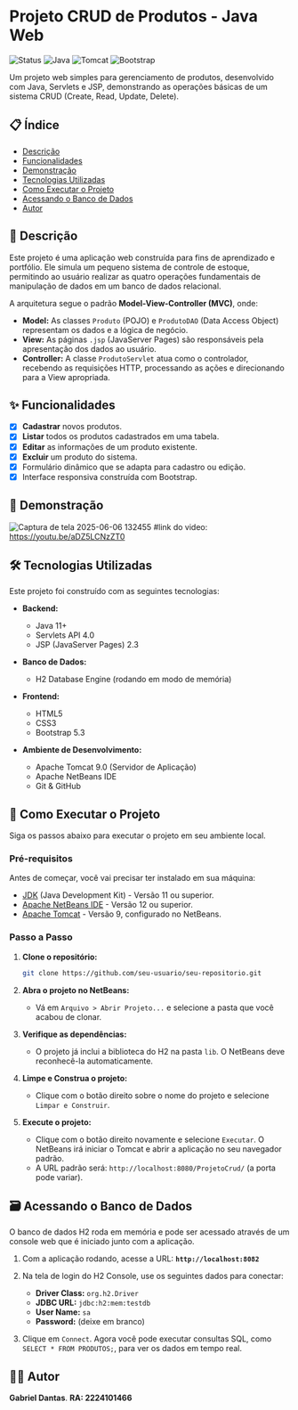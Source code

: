 # Projeto CRUD de Produtos - Java Web

![Status](https://img.shields.io/badge/status-concluído-brightgreen)
![Java](https://img.shields.io/badge/Java-8%2B-blue)
![Tomcat](https://img.shields.io/badge/Apache%20Tomcat-9-orange)
![Bootstrap](https://img.shields.io/badge/Bootstrap-5-purple)

Um projeto web simples para gerenciamento de produtos, desenvolvido com Java, Servlets e JSP, demonstrando as operações básicas de um sistema CRUD (Create, Read, Update, Delete).

## 📋 Índice

- [Descrição](#-descrição)
- [Funcionalidades](#-funcionalidades)
- [Demonstração](#-demonstração)
- [Tecnologias Utilizadas](#-tecnologias-utilizadas)
- [Como Executar o Projeto](#-como-executar-o-projeto)
- [Acessando o Banco de Dados](#-acessando-o-banco-de-dados)
- [Autor](#-autor)

## 📖 Descrição

Este projeto é uma aplicação web construída para fins de aprendizado e portfólio. Ele simula um pequeno sistema de controle de estoque, permitindo ao usuário realizar as quatro operações fundamentais de manipulação de dados em um banco de dados relacional.

A arquitetura segue o padrão **Model-View-Controller (MVC)**, onde:
- **Model:** As classes `Produto` (POJO) e `ProdutoDAO` (Data Access Object) representam os dados e a lógica de negócio.
- **View:** As páginas `.jsp` (JavaServer Pages) são responsáveis pela apresentação dos dados ao usuário.
- **Controller:** A classe `ProdutoServlet` atua como o controlador, recebendo as requisições HTTP, processando as ações e direcionando para a View apropriada.

## ✨ Funcionalidades

-   [x] **Cadastrar** novos produtos.
-   [x] **Listar** todos os produtos cadastrados em uma tabela.
-   [x] **Editar** as informações de um produto existente.
-   [x] **Excluir** um produto do sistema.
-   [x] Formulário dinâmico que se adapta para cadastro ou edição.
-   [x] Interface responsiva construída com Bootstrap.

## 📸 Demonstração
![Captura de tela 2025-06-06 132455](https://github.com/user-attachments/assets/043b611d-2cac-4250-bb10-58a8cb0d0e19)
#link do video:
https://youtu.be/aDZ5LCNzZT0

## 🛠️ Tecnologias Utilizadas

Este projeto foi construído com as seguintes tecnologias:

-   **Backend:**
    -   Java 11+
    -   Servlets API 4.0
    -   JSP (JavaServer Pages) 2.3

-   **Banco de Dados:**
    -   H2 Database Engine (rodando em modo de memória)

-   **Frontend:**
    -   HTML5
    -   CSS3
    -   Bootstrap 5.3

-   **Ambiente de Desenvolvimento:**
    -   Apache Tomcat 9.0 (Servidor de Aplicação)
    -   Apache NetBeans IDE
    -   Git & GitHub

## 🚀 Como Executar o Projeto

Siga os passos abaixo para executar o projeto em seu ambiente local.

### Pré-requisitos

Antes de começar, você vai precisar ter instalado em sua máquina:
-   [JDK](https://www.oracle.com/java/technologies/downloads/) (Java Development Kit) - Versão 11 ou superior.
-   [Apache NetBeans IDE](https://netbeans.apache.org/download/index.html) - Versão 12 ou superior.
-   [Apache Tomcat](https://tomcat.apache.org/download-90.cgi) - Versão 9, configurado no NetBeans.

### Passo a Passo

1.  **Clone o repositório:**
    ```bash
    git clone https://github.com/seu-usuario/seu-repositorio.git
    ```

2.  **Abra o projeto no NetBeans:**
    -   Vá em `Arquivo > Abrir Projeto...` e selecione a pasta que você acabou de clonar.

3.  **Verifique as dependências:**
    -   O projeto já inclui a biblioteca do H2 na pasta `lib`. O NetBeans deve reconhecê-la automaticamente.

4.  **Limpe e Construa o projeto:**
    -   Clique com o botão direito sobre o nome do projeto e selecione `Limpar e Construir`.

5.  **Execute o projeto:**
    -   Clique com o botão direito novamente e selecione `Executar`. O NetBeans irá iniciar o Tomcat e abrir a aplicação no seu navegador padrão.
    -   A URL padrão será: `http://localhost:8080/ProjetoCrud/` (a porta pode variar).

## 🗃️ Acessando o Banco de Dados

O banco de dados H2 roda em memória e pode ser acessado através de um console web que é iniciado junto com a aplicação.

1.  Com a aplicação rodando, acesse a URL:
    **`http://localhost:8082`**

2.  Na tela de login do H2 Console, use os seguintes dados para conectar:
    -   **Driver Class:** `org.h2.Driver`
    -   **JDBC URL:** `jdbc:h2:mem:testdb`
    -   **User Name:** `sa`
    -   **Password:** (deixe em branco)

3.  Clique em `Connect`. Agora você pode executar consultas SQL, como `SELECT * FROM PRODUTOS;`, para ver os dados em tempo real.

## 👨‍💻 Autor

**Gabriel Dantas**.
**RA: 2224101466**
